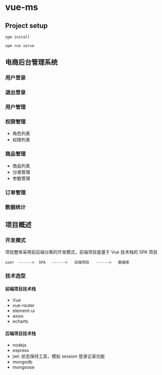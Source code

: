 # vue-ms

## Project setup
```
npm install

npm run serve
```

## 电商后台管理系统

### 用户登录

### 退出登录

### 用户管理

### 权限管理
- 角色列表
- 权限列表

### 商品管理
- 商品列表
- 分类管理
- 参数管理

### 订单管理

### 数据统计

##  项目概述

### 开发模式
项目整体采用前后端分离的开发模式，前端项目是基于 Vue 技术栈的 SPA 项目
```
user  ------>  SPA   ------>   后端项目   ------>   数据库
```
### 技术选型

#### 前端项目技术栈
- Vue
- vue-router
- element-ui
- axios
- echarts

#### 后端项目技术栈
- nodejs
- express
- jwt: 状态保持工具，模拟 session 登录记录功能
- mongodb
- mongoose
